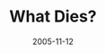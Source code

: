 ---
layout: message
category: message
series: "Death of Religion"
title: "What Dies?"
date: 2005-11-12
message_id: 94
---